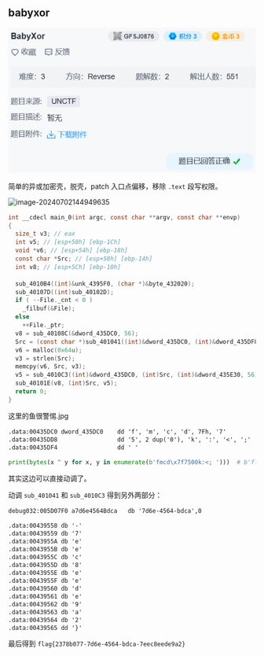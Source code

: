 ## babyxor

![image-20240702144844257](../../assets/image-20240702144844257.png)

简单的异或加密壳，脱壳，patch 入口点偏移，移除 `.text` 段写权限。

![image-20240702144949635](../../assets/image-20240702144949635.png)

```c
int __cdecl main_0(int argc, const char **argv, const char **envp)
{
  size_t v3; // eax
  int v5; // [esp+50h] [ebp-1Ch]
  void *v6; // [esp+54h] [ebp-18h]
  const char *Src; // [esp+58h] [ebp-14h]
  int v8; // [esp+5Ch] [ebp-10h]

  sub_4010B4((int)&unk_4395F0, (char *)&byte_432020);
  sub_40107D((int)sub_40102D);
  if ( --File._cnt < 0 )
    _filbuf(&File);
  else
    ++File._ptr;
  v8 = sub_40108C(&dword_435DC0, 56);
  Src = (const char *)sub_401041((int)&dword_435DC0, (int)&dword_435DF8, 0x38u);
  v6 = malloc(0x64u);
  v3 = strlen(Src);
  memcpy(v6, Src, v3);
  v5 = sub_4010C3((int)&dword_435DC0, (int)Src, (int)&dword_435E30, 56);
  sub_40101E(v8, (int)Src, v5);
  return 0;
}
```

这里的鱼很警惕.jpg

```
.data:00435DC0 dword_435DC0    dd 'f', 'm', 'c', 'd', 7Fh, '7'
.data:00435DD8                 dd '5', 2 dup('0'), 'k', ':', '<', ';'
.data:00435DF4                 dd ' '
```

```python
print(bytes(x ^ y for x, y in enumerate(b'fmcd\x7f7500k:<; ')))  # b'flag{2378b077-'
```

其实这边可以直接动调了。

动调 `sub_401041` 和 `sub_4010C3` 得到另外两部分：

```
debug032:005D07F0 a7d6e4564Bdca   db '7d6e-4564-bdca',0
```

```
.data:00439558 db '-'
.data:00439559 db '7'
.data:0043955A db 'e'
.data:0043955B db 'e'
.data:0043955C db 'c'
.data:0043955D db '8'
.data:0043955E db 'e'
.data:0043955F db 'e'
.data:00439560 db 'd'
.data:00439561 db 'e'
.data:00439562 db '9'
.data:00439563 db 'a'
.data:00439564 db '2'
.data:00439565 dd '}'
```

最后得到 `flag{2378b077-7d6e-4564-bdca-7eec8eede9a2}`
